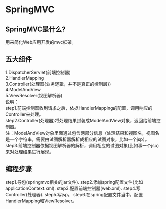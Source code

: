 # SpringMVC
## SpringMVC是什么?
用来简化Web应用开发的mvc框架。
## 五大组件
1.DispatcherServlet(前端控制器)<br/>
2.HandlerMapping<br/>
3.Controller(处理器{业务逻辑，并不是真正的控制层})<br/>
4.ModelAndView<br/>
5.ViewResolver(视图解析器)<br/>
说明：<br/>
step1.前端控制器收到请求之后，依据HandlerMapping的配置，调用响应的Controller来处理。<br/>
step2.Controller(处理器)将处理结果封装成ModelAndView对象，返回给前端控制器。<br/>
注：ModelAndView对象里面通过包含两部分信息（处理结果和视图名，视图名是一个字符串，需要由试图解析器解析成相应的试图对象，比如一个jsp）。<br/>
step3.前端控制器依据视图解析器的解析，调用相应的试图对象(比如事一个jsp)来对处理结果进行展现。<br/>

## 编程步骤
step1.导包(springmvc相关的jar文件).
step2.添加spring配置文件(比如applicationContext.xml).
step3.配置前端控制器(web.xml).
step4.写Controller(处理器).
step5.写jsp。
step6.在spring配置文件当中，配置HandlerMapping和ViewResolver。
